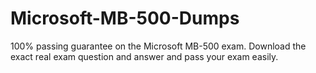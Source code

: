 # Microsoft-MB-500-Dumps
100% passing guarantee on the Microsoft MB-500 exam. Download the exact real exam question and answer and pass your exam easily.
